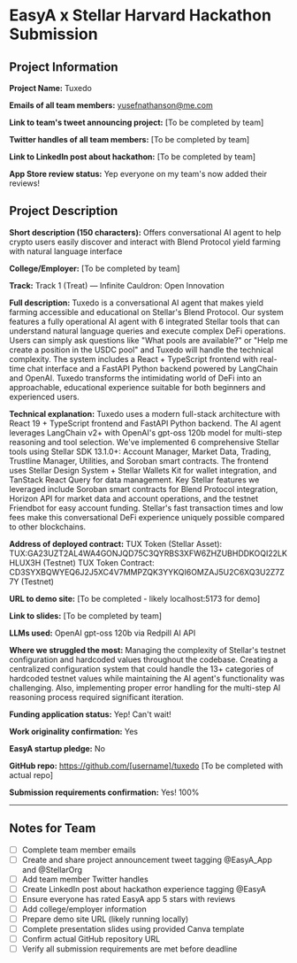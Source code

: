 # EasyA x Stellar Harvard Hackathon Submission

## Project Information

**Project Name:** Tuxedo

**Emails of all team members:** yusefnathanson@me.com

**Link to team's tweet announcing project:** [To be completed by team]

**Twitter handles of all team members:** [To be completed by team]

**Link to LinkedIn post about hackathon:** [To be completed by team]

**App Store review status:** Yep everyone on my team's now added their reviews!

## Project Description

**Short description (150 characters):**
Offers conversational AI agent to help crypto users easily discover and interact with Blend Protocol yield farming with natural language interface

**College/Employer:** [To be completed by team]

**Track:** Track 1 (Treat) — Infinite Cauldron: Open Innovation

**Full description:**
Tuxedo is a conversational AI agent that makes yield farming accessible and educational on Stellar's Blend Protocol. Our system features a fully operational AI agent with 6 integrated Stellar tools that can understand natural language queries and execute complex DeFi operations. Users can simply ask questions like "What pools are available?" or "Help me create a position in the USDC pool" and Tuxedo will handle the technical complexity. The system includes a React + TypeScript frontend with real-time chat interface and a FastAPI Python backend powered by LangChain and OpenAI. Tuxedo transforms the intimidating world of DeFi into an approachable, educational experience suitable for both beginners and experienced users.

**Technical explanation:**
Tuxedo uses a modern full-stack architecture with React 19 + TypeScript frontend and FastAPI Python backend. The AI agent leverages LangChain v2+ with OpenAI's gpt-oss 120b model for multi-step reasoning and tool selection. We've implemented 6 comprehensive Stellar tools using Stellar SDK 13.1.0+: Account Manager, Market Data, Trading, Trustline Manager, Utilities, and Soroban smart contracts. The frontend uses Stellar Design System + Stellar Wallets Kit for wallet integration, and TanStack React Query for data management. Key Stellar features we leveraged include Soroban smart contracts for Blend Protocol integration, Horizon API for market data and account operations, and the testnet Friendbot for easy account funding. Stellar's fast transaction times and low fees make this conversational DeFi experience uniquely possible compared to other blockchains.

**Address of deployed contract:**
TUX Token (Stellar Asset): TUX:GA23UZT2AL4WA4GONJQD75C3QYRBS3XFW6ZHZUBHDDKOQI22LKHLUX3H (Testnet)
TUX Token Contract: CD3SYXBQWYEQ6J2J5XC4V7MMPZQK3YYKQI6OMZAJ5U2C6XQ3U2Z7Z7Y (Testnet)

**URL to demo site:** [To be completed - likely localhost:5173 for demo]

**Link to slides:** [To be completed by team]

**LLMs used:** OpenAI gpt-oss 120b via Redpill AI API

**Where we struggled the most:** Managing the complexity of Stellar's testnet configuration and hardcoded values throughout the codebase. Creating a centralized configuration system that could handle the 13+ categories of hardcoded testnet values while maintaining the AI agent's functionality was challenging. Also, implementing proper error handling for the multi-step AI reasoning process required significant iteration.

**Funding application status:** Yep! Can't wait!

**Work originality confirmation:** Yes

**EasyA startup pledge:** No

**GitHub repo:** https://github.com/[username]/tuxedo [To be completed with actual repo]

**Submission requirements confirmation:** Yes! 100%

---

## Notes for Team

- [ ] Complete team member emails
- [ ] Create and share project announcement tweet tagging @EasyA_App and @StellarOrg
- [ ] Add team member Twitter handles
- [ ] Create LinkedIn post about hackathon experience tagging @EasyA
- [ ] Ensure everyone has rated EasyA app 5 stars with reviews
- [ ] Add college/employer information
- [ ] Prepare demo site URL (likely running locally)
- [ ] Complete presentation slides using provided Canva template
- [ ] Confirm actual GitHub repository URL
- [ ] Verify all submission requirements are met before deadline